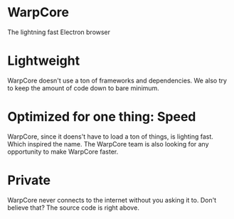 # WarpCore
The lightning fast Electron browser

# Lightweight
WarpCore doesn't use a ton of frameworks and dependencies. We also try to keep the amount of code down to bare minimum.

# Optimized for one thing: Speed
WarpCore, since it doens't have to load a ton of things, is lighting fast. Which inspired the name. 
The WarpCore team is also looking for any opportunity to make WarpCore faster.

# Private

WarpCore never connects to the internet without you asking it to. Don't believe that? The source code is right above.
